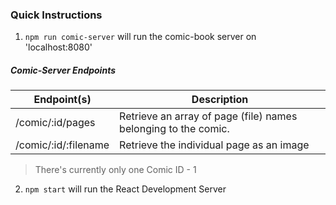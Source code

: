 ### Quick Instructions

1. `npm run comic-server` will run the comic-book server on 'localhost:8080'

##### Comic-Server Endpoints

| Endpoint(s) 			| Description |
| ----------- 			| ------------ |
| /comic/:id/pages 		| Retrieve an array of page (file) names belonging to the comic. | 
| /comic/:id/:filename 	| Retrieve the individual page as an image |

> There's currently only one Comic ID - 1


2. `npm start` will run the React Development Server